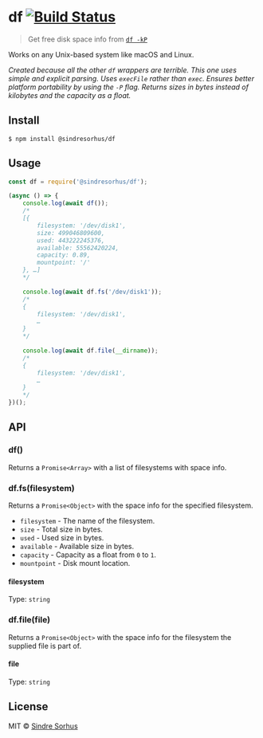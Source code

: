 # df [![Build Status](https://travis-ci.org/sindresorhus/df.svg?branch=master)](https://travis-ci.org/sindresorhus/df)

> Get free disk space info from [`df -kP`](http://en.wikipedia.org/wiki/Df_\(Unix\))

Works on any Unix-based system like macOS and Linux.

*Created because all the other `df` wrappers are terrible. This one uses simple and explicit parsing. Uses `execFile` rather than `exec`. Ensures better platform portability by using the `-P` flag. Returns sizes in bytes instead of kilobytes and the capacity as a float.*


## Install

```
$ npm install @sindresorhus/df
```


## Usage

```js
const df = require('@sindresorhus/df');

(async () => {
	console.log(await df());
	/*
	[{
		filesystem: '/dev/disk1',
		size: 499046809600,
		used: 443222245376,
		available: 55562420224,
		capacity: 0.89,
		mountpoint: '/'
	}, …]
	*/

	console.log(await df.fs('/dev/disk1'));
	/*
	{
		filesystem: '/dev/disk1',
		…
	}
	*/

	console.log(await df.file(__dirname));
	/*
	{
		filesystem: '/dev/disk1',
		…
	}
	*/
})();
```


## API

### df()

Returns a `Promise<Array>` with a list of filesystems with space info.

### df.fs(filesystem)

Returns a `Promise<Object>` with the space info for the specified filesystem.

- `filesystem` - The name of the filesystem.
- `size` - Total size in bytes.
- `used` - Used size in bytes.
- `available` - Available size in bytes.
- `capacity` - Capacity as a float from `0` to `1`.
- `mountpoint` - Disk mount location.

#### filesystem

Type: `string`

### df.file(file)

Returns a `Promise<Object>` with the space info for the filesystem the supplied file is part of.

#### file

Type: `string`


## License

MIT © [Sindre Sorhus](https://sindresorhus.com)
